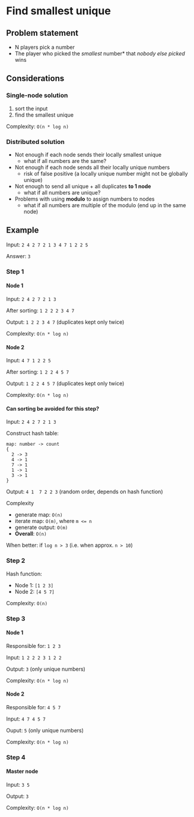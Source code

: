 # Find smallest unique

## Problem statement

- N players pick a number
- The player who picked the *smallest* number* that *nobody else picked* wins

## Considerations

### Single-node solution

1. sort the input
1. find the smallest unique

Complexity: `O(n * log n)`

### Distributed solution

- Not enough if each node sends their locally smallest unique
  - what if all numbers are the same?
- Not enough if each node sends all their locally unique numbers
  - risk of false positive (a locally unique number might not be globally unique)
- Not enough to send all unique + all duplicates **to 1 node**
  - what if all numbers are unique?
- Problems with using **modulo** to assign numbers to nodes
  - what if all numbers are multiple of the modulo (end up in the same node)

## Example

Input: `2 4 2 7 2 1 3 4 7 1 2 2 5`

Answer: `3`

### Step 1

#### Node 1

Input: `2 4 2 7 2 1 3`

After sorting: `1 2 2 2 3 4 7`

Output: `1 2 2 3 4 7` (duplicates kept only twice)

Complexity: `O(n * log n)`

#### Node 2

Input: `4 7 1 2 2 5`

After sorting: `1 2 2 4 5 7`

Output: `1 2 2 4 5 7` (duplicates kept only twice)

Complexity: `O(n * log n)`

#### Can sorting be avoided for this step?

Input: `2 4 2 7 2 1 3`

Construct hash table:

```
map: number -> count
{
  2 -> 3
  4 -> 1
  7 -> 1
  1 -> 1
  3 -> 1
}
```

Output: `4 1  7 2 2 3` (random order, depends on hash function)

Complexity
- generate map: `O(n)` 
- iterate map:  `O(m)`, where `m <= n`
- generate output: `O(m)`
- **Overall**: `O(n)`

When better: if `log n > 3` (i.e. when approx. `n > 10`)


### Step 2

Hash function:
- Node 1: `[1 2 3]`
- Node 2: `[4 5 7]`

Complexity: `O(n)`

### Step 3

#### Node 1

Responsible for: `1 2 3`

Input: `1 2 2 2 3 1 2 2`

Output: `3` (only unique numbers)

Complexity: `O(n * log n)`

#### Node 2

Responsible for: `4 5 7`

Input: `4 7 4 5 7`

Ouput: `5` (only unique numbers)

Complexity: `O(n * log n)`

### Step 4

#### Master node

Input: `3 5`

Output: `3`

Complexity: `O(n * log n)`


  
